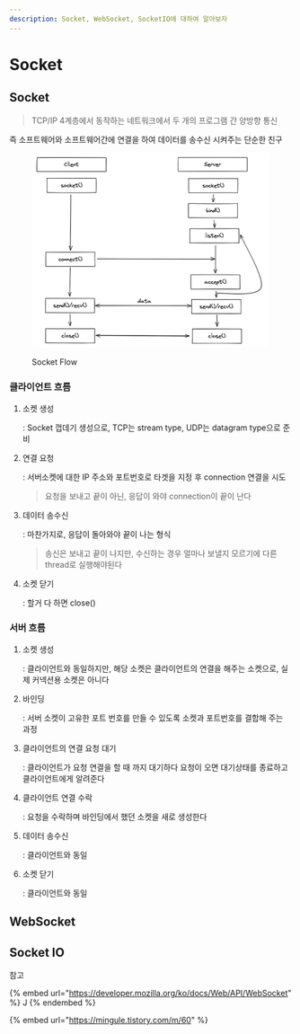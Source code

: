 ```yaml
---
description: Socket, WebSocket, SocketIO에 대하여 알아보자
---
```


# Socket

## Socket

> TCP/IP 4계층에서 동작하는 네트워크에서 두 개의 프로그램 간 양방향 통신

즉 소프트웨어와 소프트웨어간에 연결을 하여 데이터를 송수신 시켜주는 단순한 친구

<figure><img src="../.gitbook/assets/image (1).png" alt=""><figcaption><p>Socket Flow</p></figcaption></figure>

### 클라이언트 흐름

1.  소켓 생성

    : Socket 껍데기 생성으로, TCP는 stream type, UDP는 datagram type으로 준비
2.  연결 요청

    : 서버소켓에 대한 IP 주소와 포트번호로 타겟을 지정 후 connection 연결을 시도

    > 요청을 보내고 끝이 아닌, 응답이 와야 connection이 끝이 난다
3.  데이터 송수신

    : 마찬가지로, 응답이 돌아와야 끝이 나는 형식

    > 송신은 보내고 끝이 나지만, 수신하는 경우 얼마나 보낼지 모르기에 다른 thread로 실행해야된다
4.  소켓 닫기

    : 할거 다 하면 close()

### 서버 흐름

1.  소켓 생성

    : 클라이언트와 동일하지만, 해당 소켓은 클라이언트의 연결을 해주는 소켓으로, 실제 커넥션용 소켓은 아니다
2.  바인딩

    : 서버 소켓이 고유한 포트 번호를 만들 수 있도록 소켓과 포트번호를 결합해 주는 과정
3.  클라이언트의 연결 요청 대기

    : 클라이언트가 요청 연결을 할 때 까지 대기하다 요청이 오면 대기상태를 종료하고 클라이언트에게 알려준다
4.  클라이언트 연결 수락

    : 요청을 수락하며 바인딩에서 했던 소켓을 새로 생성한다
5.  데이터 송수신

    : 클라이언트와 동일
6.  소켓 닫기

    : 클라이언트와 동일

## WebSocket



## Socket IO



참고

{% embed url="https://developer.mozilla.org/ko/docs/Web/API/WebSocket" %}
J
{% endembed %}

{% embed url="https://mingule.tistory.com/m/60" %}

